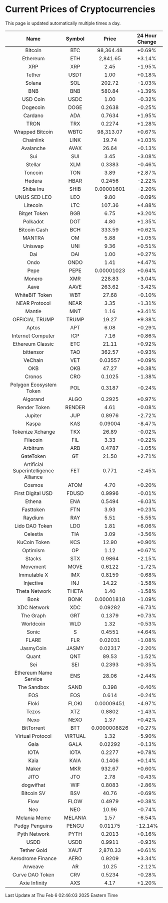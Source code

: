 # Current Prices of Cryptocurrencies
This page is updated automatically multiple times a day.

| Name | Symbol | Price | 24 Hour Change |
| :---: |:---:| :---: | :---: |
| Bitcoin | BTC | 98,364.48 | +0.69% |
| Ethereum | ETH | 2,841.65 | +3.14% |
| XRP | XRP | 2.45 | -1.95% |
| Tether | USDT | 1.00 | +0.18% |
| Solana | SOL | 202.72 | -1.03% |
| BNB | BNB | 580.84 | +1.39% |
| USD Coin | USDC | 1.00 | -0.32% |
| Dogecoin | DOGE | 0.2638 | -0.25% |
| Cardano | ADA | 0.7634 | +1.95% |
| TRON | TRX | 0.2274 | +1.28% |
| Wrapped Bitcoin | WBTC | 98,313.07 | +0.67% |
| Chainlink | LINK | 19.74 | +1.03% |
| Avalanche | AVAX | 26.64 | -0.13% |
| Sui | SUI | 3.45 | -3.08% |
| Stellar | XLM | 0.3383 | -0.46% |
| Toncoin | TON | 3.89 | +2.87% |
| Hedera | HBAR | 0.2456 | -2.22% |
| Shiba Inu | SHIB | 0.00001601 | -2.20% |
| UNUS SED LEO | LEO | 9.80 | -0.09% |
| Litecoin | LTC | 107.36 | +4.88% |
| Bitget Token | BGB | 6.75 | +3.20% |
| Polkadot | DOT | 4.80 | +1.35% |
| Bitcoin Cash | BCH | 333.59 | +0.62% |
| MANTRA | OM | 5.88 | +1.05% |
| Uniswap | UNI | 9.36 | +0.51% |
| Dai | DAI | 1.00 | +0.27% |
| Ondo | ONDO | 1.41 | +4.47% |
| Pepe | PEPE | 0.00001023 | +0.64% |
| Monero | XMR | 228.83 | +3.04% |
| Aave | AAVE | 263.62 | -3.42% |
| WhiteBIT Token | WBT | 27.68 | -0.10% |
| NEAR Protocol | NEAR | 3.35 | -1.31% |
| Mantle | MNT | 1.16 | +3.41% |
| OFFICIAL TRUMP | TRUMP | 19.27 | +9.38% |
| Aptos | APT | 6.08 | -0.29% |
| Internet Computer | ICP | 7.16 | +0.86% |
| Ethereum Classic | ETC | 21.11 | +0.92% |
| bittensor | TAO | 362.57 | +0.93% |
| VeChain | VET | 0.03557 | +0.09% |
| OKB | OKB | 47.27 | +0.38% |
| Cronos | CRO | 0.1025 | -1.38% |
| Polygon Ecosystem Token | POL | 0.3187 | -0.24% |
| Algorand | ALGO | 0.2925 | +0.97% |
| Render Token | RENDER | 4.61 | -0.08% |
| Jupiter | JUP | 0.8976 | -2.72% |
| Kaspa | KAS | 0.09004 | -8.47% |
| Tokenize Xchange | TKX | 26.89 | -0.02% |
| Filecoin | FIL | 3.33 | +0.22% |
| Arbitrum | ARB | 0.4787 | -1.05% |
| GateToken | GT | 21.50 | +2.71% |
| Artificial Superintelligence Alliance | FET | 0.771 | -2.45% |
| Cosmos | ATOM | 4.70 | +0.20% |
| First Digital USD | FDUSD | 0.9996 | -0.01% |
| Ethena | ENA | 0.5494 | -6.03% |
| Fasttoken | FTN | 3.93 | +0.23% |
| Raydium | RAY | 5.51 | -5.55% |
| Lido DAO Token | LDO | 1.81 | +6.06% |
| Celestia | TIA | 3.09 | -3.56% |
| KuCoin Token | KCS | 12.90 | +0.90% |
| Optimism | OP | 1.12 | +0.67% |
| Stacks | STX | 0.9864 | -2.15% |
| Movement | MOVE | 0.6122 | -1.72% |
| Immutable X | IMX | 0.8159 | -0.68% |
| Injective | INJ | 14.22 | -1.58% |
| Theta Network | THETA | 1.40 | -1.58% |
| Bonk | BONK | 0.00001818 | -1.09% |
| XDC Network | XDC | 0.09282 | -6.73% |
| The Graph | GRT | 0.1379 | +0.73% |
| Worldcoin | WLD | 1.32 | -0.53% |
| Sonic | S | 0.4551 | +4.64% |
| FLARE | FLR | 0.02031 | -1.08% |
| JasmyCoin | JASMY | 0.02317 | -2.20% |
| Quant | QNT | 89.53 | -1.52% |
| Sei | SEI | 0.2393 | +0.35% |
| Ethereum Name Service | ENS | 28.06 | +2.44% |
| The Sandbox | SAND | 0.398 | -0.40% |
| EOS | EOS | 0.614 | -0.24% |
| Floki | FLOKI | 0.00009451 | -4.97% |
| Tezos | XTZ | 0.8802 | -1.43% |
| Nexo | NEXO | 1.37 | +0.42% |
| BitTorrent | BTT | 0.0000008826 | +0.27% |
| Virtual Protocol | VIRTUAL | 1.32 | -5.90% |
| Gala | GALA | 0.02292 | -0.13% |
| IOTA | IOTA | 0.2277 | +0.78% |
| Kaia | KAIA | 0.1406 | +0.14% |
| Maker | MKR | 932.67 | +0.60% |
| JITO | JTO | 2.78 | -0.43% |
| dogwifhat | WIF | 0.8083 | -2.86% |
| Bitcoin SV | BSV | 40.76 | -0.69% |
| Flow | FLOW | 0.4979 | +0.38% |
| Neo | NEO | 10.96 | -0.74% |
| Melania Meme | MELANIA | 1.57 | -6.54% |
| Pudgy Penguins | PENGU | 0.01175 | -12.14% |
| Pyth Network | PYTH | 0.2013 | +0.16% |
| USDD | USDD | 0.9911 | -0.93% |
| Tether Gold | XAUT | 2,870.33 | +0.61% |
| Aerodrome Finance | AERO | 0.9209 | +3.34% |
| Arweave | AR | 10.25 | -2.12% |
| Curve DAO Token | CRV | 0.5234 | -0.28% |
| Axie Infinity | AXS | 4.17 | +1.20% |

Last Update at Thu Feb  6 02:46:03 2025 Eastern Time
